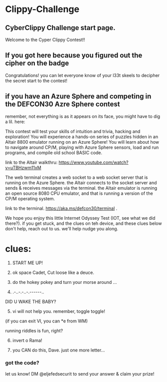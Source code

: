 # Clippy-Challenge
## CyberClippy Challenge start page. 

Welcome to the Cyper Clippy Contest!!

## If you got here because you figured out the cipher on the badge

Congratulations! you can let everyone know of your l33t skeels to decipher the secret start to the contest!


## if you have an Azure Sphere and competing in the DEFCON30 Azre Sphere contest
remember, not everything is as it appears on its face, you might have to dig a lil. here: 
<!-- we may or may not update comments on the fly as people progress -->
This contest will test your skills of intuition and trivia, hacking and exploration! You will experience a hands-on series of puzzles hidden in an Altair 8800 emulator running on an Azure Sphere! You will learn about how to navigate around CP/M, playing with Azure Sphere sensors,  load and run programs, and compile old school BASIC code. 


link to the Altair walkthru: 
https://www.youtube.com/watch?v=uTBHzwm11xM 

The web terminal creates a web socket to a web socket server that is running on the Azure Sphere. the Altair connects to the socket server and sends & receives messages via the terminal. the Altair emulator is running an open source 8080 CPU emulator, and that is running a version of the CP/M operating system.

link to the terminal.
https://aka.ms/defcon30/terminal  <!-- I'm sure you can figure out how to connect to your device's IP -->.


We hope you enjoy this little Internet Odyssey Test (IOT, see what we did there?). 
if you get stuck, and the clues on teh device, and these clues below don't help, reach out to us. we'll help nudge you along. 

# clues:
1. START ME UP!
<!-- C: 
C START
RUN C start
RUN START RUN
-->

2. ok space Cadet, Cut loose like a deuce.

3. do the hokey pokey and turn your morse around ...
<!-- it's kinda basic, RTFM is ur friend.. be sure to poke & THEN run! -->

4.  .-..-.-..-.------..
<!-- ___ it like a polaroid picture -->

DID U WAKE THE BABY?

5. vi will not help you. remember, toggle toggle!
<!--  err: 10 ; expected. -->
(if you can exit VI, you can *e from WM)

running riddles is fun, right?

6. invert o Rama!
<!-- right side up ;) -->

7. you CAN do this, Dave. 
   just one more letter...

### got the code?
let us know! DM @eljefedsecurit to send your answer & claim your prize!
